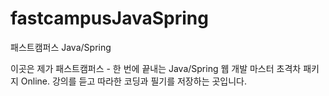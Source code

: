 # fastcampusJavaSpring
패스트캠퍼스 Java/Spring

이곳은 제가 패스트캠퍼스 - 한 번에 끝내는 Java/Spring 웹 개발 마스터 초격차 패키지 Online. 강의를 듣고
따라한 코딩과 필기를 저장하는 곳입니다.
